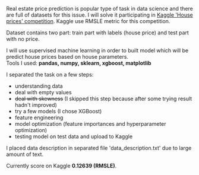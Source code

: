 Real estate price prediction is popular type of task in data science and there are full of datasets for this issue.
I will solve it participating in [Kaggle 'House prices' competition](https://www.kaggle.com/c/house-prices-advanced-regression-techniques). Kaggle use RMSLE metric for this competition. <br> 

Dataset contains two part: train part with labels (house price) and test part with no price. <br>

I will use supervised machine learning in order to built model which will be predict house prices based on house parameters. <br>
Tools I used: **pandas, numpy, sklearn, xgboost, matplotlib** <br>



I separated the task on a few steps:
  - understanding data
  - deal with empty values
  - ~~deal with skewness~~ (I skipped this step because after some trying result hadn't improved)
  - try a few models (I chose XGBoost)
  - feature engineering
  - model optimization (feature importances and hyperparameter optimization)
  - testing model on test data and upload to Kaggle

I placed data description in separated file 'data_description.txt' due to large amount of text.

Currently score on Kaggle **0.12639 (RMSLE)**.<br>

